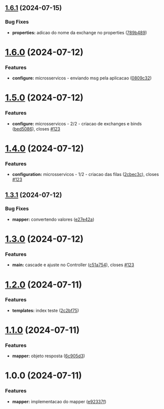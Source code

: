 ## [1.6.1](https://github.com/andrecodelima/microsservicos-learn/compare/v1.6.0...v1.6.1) (2024-07-15)


### Bug Fixes

* **properties:** adicao do nome da exchange no properties ([789b489](https://github.com/andrecodelima/microsservicos-learn/commit/789b489b86d523bb5f7facb0d95b1ac1b7f9617d))

# [1.6.0](https://github.com/andrecodelima/microsservicos-learn/compare/v1.5.0...v1.6.0) (2024-07-12)


### Features

* **configure:** microsservicos - enviando msg pela aplicacao ([0809c32](https://github.com/andrecodelima/microsservicos-learn/commit/0809c327bc1581f658e799940b284a3b325119f4))

# [1.5.0](https://github.com/andrecodelima/microsservicos-learn/compare/v1.4.0...v1.5.0) (2024-07-12)


### Features

* **configure:** microsservicos - 2/2 - criacao de exchanges e binds ([bed5086](https://github.com/andrecodelima/microsservicos-learn/commit/bed50861247c964e10e71568f0189334c7057032)), closes [#123](https://github.com/andrecodelima/microsservicos-learn/issues/123)

# [1.4.0](https://github.com/andrecodelima/microsservicos-learn/compare/v1.3.1...v1.4.0) (2024-07-12)


### Features

* **configuration:** microsservicos - 1/2 - criacao das filas ([2cbec3c](https://github.com/andrecodelima/microsservicos-learn/commit/2cbec3c3d9a75aaacd1764e142ff7f85bb1271b1)), closes [#123](https://github.com/andrecodelima/microsservicos-learn/issues/123)

## [1.3.1](https://github.com/andrecodelima/microsservicos-learn/compare/v1.3.0...v1.3.1) (2024-07-12)


### Bug Fixes

* **mapper:** convertendo valores ([e27e42a](https://github.com/andrecodelima/microsservicos-learn/commit/e27e42a923dfae7091947816c338399439d1b6ac))

# [1.3.0](https://github.com/andrecodelima/microsservicos-learn/compare/v1.2.0...v1.3.0) (2024-07-12)


### Features

* **main:** cascade e ajuste no Controller ([c51a754](https://github.com/andrecodelima/microsservicos-learn/commit/c51a7549de1235772b3f92b457902297e88162d7)), closes [#123](https://github.com/andrecodelima/microsservicos-learn/issues/123)

# [1.2.0](https://github.com/andrecodelima/microsservicos-learn/compare/v1.1.0...v1.2.0) (2024-07-11)


### Features

* **templates:** index teste ([2c2bf75](https://github.com/andrecodelima/microsservicos-learn/commit/2c2bf759f849206b199302dff0f6b868c8b50b75))

# [1.1.0](https://github.com/andrecodelima/microsservicos-learn/compare/v1.0.0...v1.1.0) (2024-07-11)


### Features

* **mapper:** objeto resposta ([6c905d3](https://github.com/andrecodelima/microsservicos-learn/commit/6c905d38d1fff541372bfd1388b8a25b8f00df8a))

# 1.0.0 (2024-07-11)


### Features

* **mapper:** implementacao do mapper ([e92337f](https://github.com/andrecodelima/microsservicos-learn/commit/e92337fd4befbbd8f26b1f5a628f7dd21224bca1))

